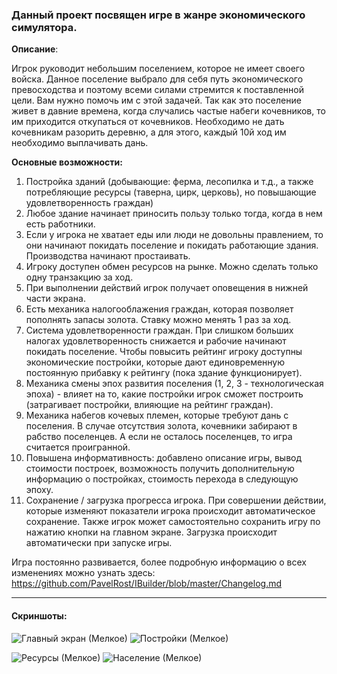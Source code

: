 ### Данный проект посвящен игре в жанре экономического симулятора.

**Описание**: 

Игрок руководит небольшим поселением, которое не имеет своего войска. Данное поселение выбрало для себя путь экономического превосходства и поэтому всеми силами стремится к поставленной цели. Вам нужно помочь им с этой задачей. Так как это поселение живет в давние времена, когда случались частые набеги кочевников, то им приходится откупаться от кочевников. Необходимо не дать кочевникам разорить деревню, а для этого, каждый 10й ход им необходимо выплачивать дань. 

**Основные возможности:**
1. Постройка зданий (добывающие: ферма, лесопилка и т.д., а также потребляющие ресурсы (таверна, цирк, церковь), но повышающие удовлетворенность граждан)
2. Любое здание начинает приносить пользу только тогда, когда в нем есть работники.
3. Если у игрока не хватает еды или люди не довольны правлением, то они начинают покидать поселение и покидать работающие здания. Производства начинают простаивать.
4. Игроку доступен обмен ресурсов на рынке. Можно сделать только одну транзакцию за ход.
5. При выполнении действий игрок получает оповещения в нижней части экрана.
6. Есть механика налогооблажения граждан, которая позволяет пополнять запасы золота. Ставку можно менять 1 раз за ход.
7. Система удовлетворенности граждан. При слишком больших налогах удовлетворенность снижается и рабочие начинают покидать поселение. Чтобы повысить рейтинг игроку доступны экономические постройки, которые дают единовременную постоянную прибавку к рейтингу (пока здание функционирует).
8. Механика смены эпох развития поселения (1, 2, 3 - технологическая эпоха) - влияет на то, какие постройки игрок сможет построить (затрагивает постройки, влияющие на рейтинг граждан).
9. Механика набегов кочевых племен, которые требуют дань с поселения. В случае отсутствия золота, кочевники забирают в рабство поселенцев. А если не осталось поселенцев, то игра считается проигранной.
10. Повышена информативность: добавлено описание игры, вывод стоимости построек, возможность получить дополнительную информацию о постройках, стоимость перехода в следующую эпоху.
11. Сохранение / загрузка прогресса игрока. При совершении действии, которые изменяют показатели игрока происходит автоматическое сохранение. Также игрок может самостоятельно сохранить игру по нажатию кнопки на главном экране. Загрузка происходит автоматически при запуске игры.

Игра постоянно развивается, более подробную информацию о всех изменениях можно узнать здесь: https://github.com/PavelRost/IBuilder/blob/master/Changelog.md


___
#### Скриншоты:

![Главный экран (Мелкое)](https://github.com/PavelRost/IBuilder/assets/92044501/a2917740-07f2-43af-a6cd-82e784b87661) ![Постройки (Мелкое)](https://github.com/PavelRost/IBuilder/assets/92044501/a650b1ef-4a4e-4956-8258-01d518b374d7)

![Ресурсы (Мелкое)](https://github.com/PavelRost/IBuilder/assets/92044501/2ecfd20a-f997-427d-ac52-364be74027fb) ![Население (Мелкое)](https://github.com/PavelRost/IBuilder/assets/92044501/0021870f-8958-43b1-9e45-8ff372471e42) 
